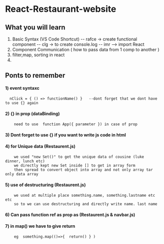 # React-Restaurant-website
## What you will learn
   1) Basic Syntax (VS Code Shortcut)
            -- rafce -> create functional component
            -- clg -> to create console.log
            -- imr --> import React
   2) Component Communication ( how to pass data from 1 comp to another )
   3) filter,map, sorting in react
   4) 
## Ponts to remember 

#### 1) event syntaxc 
      nClick = { () => functionName() }   --dont forget that we dont have to use {} again

#### 2) {} in prop (dataBinding)
        need to use  function App({ parameter }) in case of prop      

#### 3) Dont forget to use {} if you want to write js code in html

#### 4) for Unique data  (Restaurent.js)
        we used "new Set()" to get the unique data of cousine (luke dinner, lunch etc)
        we directly kept new Set inside [] to get in array form 
        then spread to convert object into array and not only array tar only data array

#### 5) use of destructuring (Restaurent.js)
        we used at multiple place something.name, something.lastname etc etc 
        so to we can use destructuring and directly write name. last name  

#### 6) Can pass function ref as prop as (Restaurent.js & navbar.js)

#### 7) in map() we have to give return 
        eg  something.map(()=>{  return() } ) 



